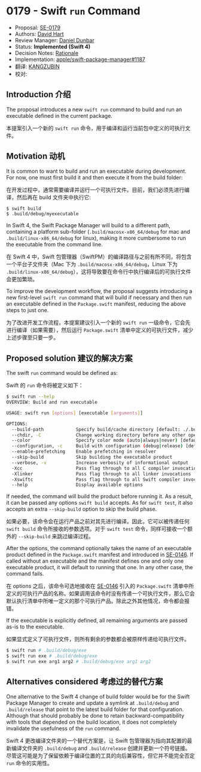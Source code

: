 # 0179 - Swift `run` Command

* Proposal: [SE-0179](0179-swift-run-command.md)
* Authors: [David Hart](http://github.com/hartbit/)
* Review Manager: [Daniel Dunbar](https://github.com/ddunbar)
* Status: **Implemented (Swift 4)**
* Decision Notes: [Rationale](https://lists.swift.org/pipermail/swift-evolution/Week-of-Mon-20170529/036909.html)
* Implementation: [apple/swift-package-manager#1187](https://github.com/apple/swift-package-manager/pull/1187)
* 翻译: [KANGZUBIN](https://github.com/kangzubin)
* 校对: 

## Introduction 介绍

The proposal introduces a new `swift run` command to build and run an executable defined in the current package.

本提案引入一个新的 `swift run` 命令，用于编译和运行当前包中定义的可执行文件。

## Motivation 动机

It is common to want to build and run an executable during development. For now, one must first build it and then execute it from the build folder:

在开发过程中，通常需要编译并运行一个可执行文件。目前，我们必须先进行编译，然后再在 build 文件夹中执行它:

```bash
$ swift build
$ .build/debug/myexecutable
```

In Swift 4, the Swift Package Manager will build to a different path, containing a platform sub-folder (`.build/macosx-x86_64/debug` for mac and `.build/linux-x86_64/debug` for linux), making it more cumbersome to run the executable from the command line.

在 Swift 4 中，Swift 包管理器（SwiftPM）的编译路径与之前有所不同，将包含一个平台子文件夹（Mac 下为 `.build/macosx-x86_64/debug`，Linux 下为 `.build/linux-x86_64/debug`），这将导致要在命令行中执行编译后的可执行文件会更加繁琐。

To improve the development workflow, the proposal suggests introducing a new first-level `swift run` command that will build if necessary and then run an executable defined in the `Package.swift` manifest, reducing the above steps to just one.

为了改进开发工作流程，本提案建议引入一个新的 `swift run` 一级命令，它会先进行编译（如果需要），然后运行 `Package.swift` 清单中定义的可执行文件，减少上述步骤至只要一步。

## Proposed solution 建议的解决方案

The swift `run` command would be defined as:

Swift 的 `run` 命令将被定义如下：

```bash
$ swift run --help
OVERVIEW: Build and run executable

USAGE: swift run [options] [executable [arguments]]

OPTIONS:
  --build-path            Specify build/cache directory [default: ./.build]
  --chdir, -C             Change working directory before any other operation
  --color                 Specify color mode (auto|always|never) [default: auto]
  --configuration, -c     Build with configuration (debug|release) [default: debug]
  --enable-prefetching    Enable prefetching in resolver
  --skip-build            Skip building the executable product
  --verbose, -v           Increase verbosity of informational output
  -Xcc                    Pass flag through to all C compiler invocations
  -Xlinker                Pass flag through to all linker invocations
  -Xswiftc                Pass flag through to all Swift compiler invocations
  --help                  Display available options
```

If needed, the command will build the product before running it. As a result, it can be passed any options `swift build` accepts. As for `swift test`, it also accepts an extra `--skip-build` option to skip the build phase.

如果必要，该命令会在运行产品之前对其先进行编译。因此，它可以被传递任何 `swift build` 命令所接收的参数选项。对于 `swift test` 命令，同样可接收一个额外的 `--skip-build` 来跳过编译过程。

After the options, the command optionally takes the name of an executable product defined in the `Package.swift` manifest and introduced in [SE-0146](0146-package-manager-product-definitions.md). If called without an executable and the manifest defines one and only one executable product, it will default to running that one. In any other case, the command fails.

在 options 之后，该命令可选地接收在 [SE-0146](0146-package-manager-product-definitions.md) 引入的 `Package.swift` 清单中所定义的可执行产品的名称。如果调用该命令时没有传递一个可执行文件，那么它会默认执行清单中所唯一定义的那个可执行产品。除此之外其他情况，命令都会报错。

If the executable is explicitly defined, all remaining arguments are passed as-is to the executable.

如果显式定义了可执行文件，则所有剩余的参数都会被原样传递给可执行文件。

```bash
$ swift run # .build/debug/exe
$ swift run exe # .build/debug/exe
$ swift run exe arg1 arg2 # .build/debug/exe arg1 arg2
```

## Alternatives considered 考虑过的替代方案

One alternative to the Swift 4 change of build folder would be for the Swift Package Manager to create and update a symlink at `.build/debug` and `.build/release` that point to the latest build folder for that configuration. Although that should probably be done to retain backward-compatibility with tools that depended on the build location, it does not completely invalidate the usefulness of the `run` command.

Swift 4 更改编译文件夹的一个替代方案是，让 Swift 包管理器为指向其配置的最新编译文件夹的 `.build/debug` and `.build/release` 创建并更新一个符号链接。尽管这可能是为了保留依赖于编译位置的工具的向后兼容性，但它并不能完全否定 `run` 命令的实用性。




